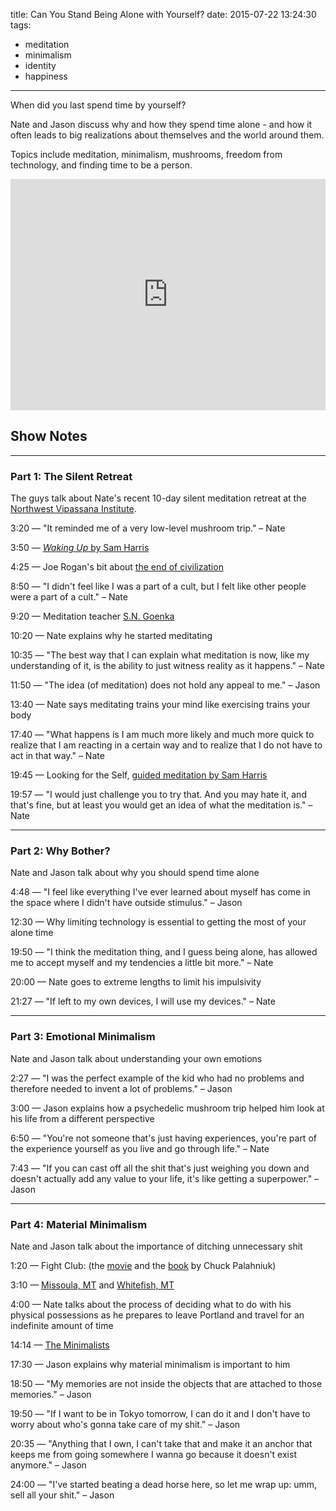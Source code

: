 title: Can You Stand Being Alone with Yourself?
date: 2015-07-22 13:24:30
tags:
- meditation
- minimalism
- identity
- happiness
---
When did you last spend time by yourself?

Nate and Jason discuss why and how they spend time alone - and how it often leads to big realizations about themselves and the world around them.

Topics include meditation, minimalism, mushrooms, freedom from technology, and finding time to be a person.

<iframe width="100%" height="370" scrolling="no" frameborder="no" src="https://w.soundcloud.com/player/?url=https%3A//api.soundcloud.com/playlists/127439190&amp;color=eb7f00&amp;auto_play=false&amp;hide_related=false&amp;show_comments=true&amp;show_user=false&amp;show_reposts=false"></iframe>

<!-- more -->

## Show Notes

---

### Part 1: The Silent Retreat

The guys talk about Nate's recent 10-day silent meditation retreat at the [Northwest Vipassana Institute](http://bit.ly/1Mj4PNE).

3:20 — "It reminded me of a very low-level mushroom trip." – Nate

3:50 — [*Waking Up* by Sam Harris](http://amzn.to/1Mfihlw)

4:25 — Joe Rogan's bit about [the end of civilization](http://bit.ly/1RISgQ9)

8:50 — "I didn't feel like I was a part of a cult, but I felt like other people were a part of a cult." – Nate

9:20 — Meditation teacher [S.N. Goenka](http://bit.ly/1fXtKdv)

10:20 — Nate explains why he started meditating

10:35 — "The best way that I can explain what meditation is now, like my understanding of it, is the ability to just witness reality as it happens." – Nate

11:50 — "The idea (of meditation) does not hold any appeal to me." – Jason

13:40 — Nate says meditating trains your mind like exercising trains your body

17:40 — "What happens is I am much more likely and much more quick to realize that I am reacting in a certain way and to realize that I do not have to act in that way." – Nate

19:45 — Looking for the Self, [guided meditation by Sam Harris](http://bit.ly/1zxtmdg)

19:57 — "I would just challenge you to try that. And you may hate it, and that's fine, but at least you would get an idea of what the meditation is." – Nate

---

### Part 2: Why Bother?

Nate and Jason talk about why you should spend time alone

4:48 — "I feel like everything I've ever learned about myself has come in the space where I didn't have outside stimulus." – Jason

12:30 — Why limiting technology is essential to getting the most of your alone time

19:50 — "I think the meditation thing, and I guess being alone, has allowed me to accept myself and my tendencies a little bit more." – Nate

20:00 — Nate goes to extreme lengths to limit his impulsivity

21:27 — "If left to my own devices, I will use my devices." – Nate

---

### Part 3: Emotional Minimalism

Nate and Jason talk about understanding your own emotions

2:27 — "I was the perfect example of the kid who had no problems and therefore needed to invent a lot of problems." – Jason

3:00 — Jason explains how a psychedelic mushroom trip helped him look at his life from a different perspective

6:50 — "You're not someone that's just having experiences, you're part of the experience yourself as you live and go through life." – Nate

7:43 — "If you can cast off all the shit that's just weighing you down and doesn't actually add any value to your life, it's like getting a superpower." – Jason

---

### Part 4: Material Minimalism

Nate and Jason talk about the importance of ditching unnecessary shit

1:20 — Fight Club: (the [movie](http://imdb.to/1fXToii) and the [book](http://amzn.to/1DAsktg) by Chuck Palahniuk)

3:10 — [Missoula, MT](http://bit.ly/1MCUV7n) and [Whitefish, MT](http://bit.ly/1fXUsTn)

4:00 — Nate talks about the process of deciding what to do with his physical possessions as he prepares to leave Portland and travel for an indefinite amount of time

14:14 — [The Minimalists](http://bit.ly/1kgwuNU)

17:30 — Jason explains why material minimalism is important to him

18:50 — "My memories are not inside the objects that are attached to those memories." – Jason

19:50 — "If I want to be in Tokyo tomorrow, I can do it and I don't have to worry about who's gonna take care of my shit." – Jason

20:35 — "Anything that I own, I can't take that and make it an anchor that keeps me from going somewhere I wanna go because it doesn't exist anymore." – Jason

24:00 — "I've started beating a dead horse here, so let me wrap up: umm, sell all your shit." – Jason